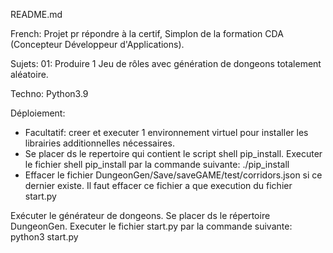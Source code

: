 README.md

French:
Projet pr répondre à la certif, Simplon de la formation CDA (Concepteur
Développeur d'Applications).

Sujets:
01:
Produire 1 Jeu de rôles avec génération de dongeons totalement aléatoire.

Techno:
Python3.9

Déploiement:
- Facultatif: creer et executer 1 environnement virtuel pour installer les
librairies additionnelles nécessaires.
- Se placer ds le repertoire qui contient le script shell pip_install.
Executer le fichier shell pip_install par la commande suivante:
    ./pip_install
- Effacer le fichier DungeonGen/Save/saveGAME/test/corridors.json
si ce dernier existe.
Il faut effacer ce fichier a que execution du fichier start.py


Exécuter le générateur de dongeons.
Se placer ds le répertoire DungeonGen.
Executer le fichier start.py par la commande suivante:
    python3 start.py

